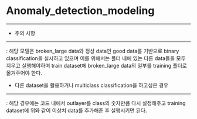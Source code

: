 # Anomaly_detection_modeling

---


+ 주의 사항

---
: 해당 모델은 broken_large data와 정상 data인 good data를 기반으로 binary classification을 실시하고 있으며 이를 위해서는 폴더 내에 있는 다른 data들을 모두 지우고 실행해야하며 train dataset에 broken_large data의 일부를 training 폴더로 옮겨주어야 한다.

+ 다른 dataset을 활용하거나 multiclass classification을 하고싶은 경우
---
: 해당 경우에는 코드 내에서 outlayer를 class의 숫자만큼 다시 설정해주고 training dataset에 위와 같이 이상치 data를 추가해준 후 실행시키면 된다.


